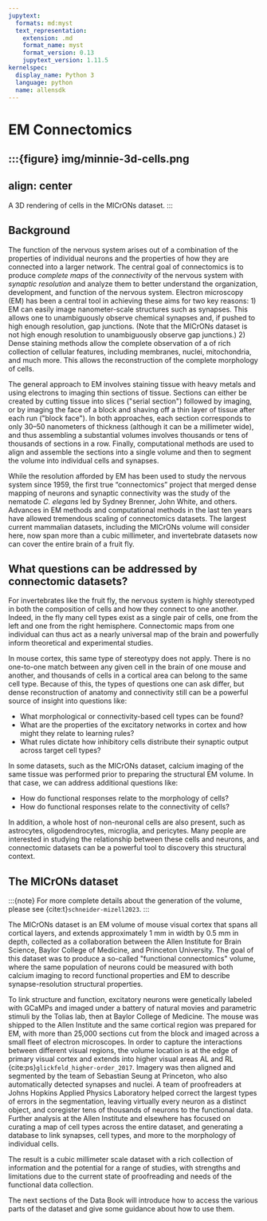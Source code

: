 ```yaml
---
jupytext:
  formats: md:myst
  text_representation:
    extension: .md
    format_name: myst
    format_version: 0.13
    jupytext_version: 1.11.5
kernelspec:
  display_name: Python 3
  language: python
  name: allensdk
---
```


# EM Connectomics

:::{figure} img/minnie-3d-cells.png
---
align: center
---
A 3D rendering of cells in the MICrONs dataset.
:::

## Background
The function of the nervous system arises out of a combination of the properties
of individual neurons and the properties of how they are connected into a larger
network. The central goal of connectomics is to produce *complete maps* of the
*connectivity* of the nervous system with *synaptic resolution* and analyze them
to better understand the organization, development, and function of the nervous
system. Electron microscopy (EM) has been a central tool in achieving these aims
for two key reasons: 1) EM can easily image nanometer-scale structures such as
synapses. This allows one to unambiguously observe chemical synapses and, if
pushed to high enough resolution, gap junctions. (Note that the MICrONs dataset
is not high enough resolution to unambiguously observe gap junctions.) 2) Dense
staining methods allow the complete observation of a of rich collection of
cellular features, including membranes, nuclei, mitochondria, and much more.
This allows the reconstruction of the complete morphology of cells.

The general approach to EM involves staining tissue with heavy metals and using
electrons to imaging thin sections of tissue. Sections can either be created by
cutting tissue into slices ("serial section") followed by imaging, or by imaging
the face of a block and shaving off a thin layer of tissue after each run
("block face"). In both approaches, each section corresponds to only 30–50
nanometers of thickness (although it can be a millimeter wide), and thus
assembling a substantial volumes involves thousands or tens of thousands of
sections in a row. Finally, computational methods are used to align and assemble
the sections into a single volume and then to segment the volume into individual
cells and synapses.

While the resolution afforded by EM has been used to study the nervous system
since 1959, the first true “connectomics” project that merged dense mapping of
neurons and synaptic connectivity was the study of the nematode *C. elegans* led
by Sydney Brenner, John White, and others. Advances in EM methods and
computational methods in the last ten years have allowed tremendous scaling of
connectomics datasets. The largest current mammalian datasets, including the
MICrONs volume will consider here, now span more than a cubic millimeter, and
invertebrate datasets now can cover the entire brain of a fruit fly.

## What questions can be addressed by connectomic datasets?
For invertebrates like the fruit fly, the nervous system is highly stereotyped
in both the composition of cells and how they connect to one another. Indeed, in
the fly many cell types exist as a single pair of cells, one from the left and
one from the right hemisphere. Connectomic maps from one individual can thus act
as a nearly universal map of the brain and powerfully inform theoretical and
experimental studies.

In mouse cortex, this same type of stereotypy does not apply. There is no
one-to-one match between any given cell in the brain of one mouse and another,
and thousands of cells in a cortical area can belong to the same cell type.
Because of this, the types of questions one can ask differ, but dense
reconstruction of anatomy and connectivity still can be a powerful source of
insight into questions like:
* What morphological or connectivity-based cell types can be found?
* What are the properties of the excitatory networks in cortex and how might
  they relate to learning rules?
* What rules dictate how inhibitory cells distribute their synaptic output
  across target cell types?

In some datasets, such as the MICrONs dataset, calcium imaging of the same
tissue was performed prior to preparing the structural EM volume.
In that case, we can address additional questions like:
* How do functional responses relate to the morphology of cells?
* How do functional responses relate to the connectivity of cells?

In addition, a whole host of non-neuronal cells are also present, such as
astrocytes, oligodendrocytes, microglia, and pericytes. Many people are
interested in studying the relationship between these cells and neurons, and
connectomic datasets can be a powerful tool to discovery this structural
context.

## The MICrONs dataset

:::{note}
For more complete details about the generation of the volume, please see
{cite:t}`schneider-mizell2023`.
:::

The MICrONs dataset is an EM volume of mouse visual cortex that spans all
cortical layers, and extends approximately 1 mm in width by 0.5 mm in depth,
collected as a collaboration between the Allen Institute for Brain Science,
Baylor College of Medicine, and Princeton University.
The goal of this dataset was to produce a so-called "functional connectomics"
volume, where the same population of neurons could be measured with both calcium
imaging to record functional properties and EM to describe synapse-resolution
structural properties.

To link structure and function, excitatory neurons were genetically labeled with
GCaMPs and imaged under a battery of natural movies and parametric stimuli by
the Tolias lab, then at Baylor College of Medicine. The mouse was shipped to the
Allen Institute and the same cortical region was prepared for EM, with more than
25,000 sections cut from the block and imaged across a small fleet of electron
microscopes. In order to capture the interactions between different visual
regions, the volume location is at the edge of primary visual cortex and extends
into higher visual areas AL and RL {cite:ps}`glickfeld_higher-order_2017`.
Imagery was then aligned and segmented by the team of Sebastian Seung at
Princeton, who also automatically detected synapses and nuclei. A team of
proofreaders at Johns Hopkins Applied Physics Laboratory helped correct the
largest types of errors in the segmentation, leaving virtually every neuron as a
distinct object, and coregister tens of thousands of neurons to the functional
data. Further analysis at the Allen Institute and elsewhere has focused on
curating a map of cell types across the entire dataset, and generating a
database to link synapses, cell types, and more to the morphology of individual
cells.

The result is a cubic millimeter scale dataset with a rich collection of
information and the potential for a range of studies, with strengths and
limitations due to the current state of proofreading and needs of the functional
data collection.

The next sections of the Data Book will introduce how to access the various
parts of the dataset and give some guidance about how to use them.
